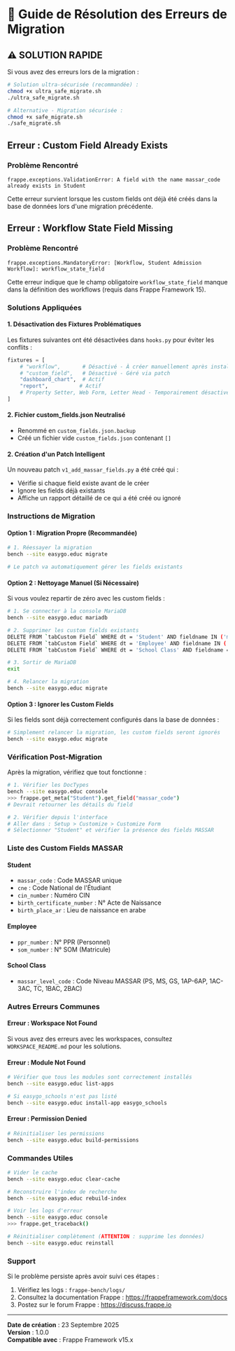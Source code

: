 # 🔧 Guide de Résolution des Erreurs de Migration

## ⚠️ SOLUTION RAPIDE

Si vous avez des erreurs lors de la migration :

```bash
# Solution ultra-sécurisée (recommandée) :
chmod +x ultra_safe_migrate.sh
./ultra_safe_migrate.sh

# Alternative - Migration sécurisée :
chmod +x safe_migrate.sh
./safe_migrate.sh
```

## Erreur : Custom Field Already Exists

### Problème Rencontré
```
frappe.exceptions.ValidationError: A field with the name massar_code already exists in Student
```

Cette erreur survient lorsque les custom fields ont déjà été créés dans la base de données lors d'une migration précédente.

## Erreur : Workflow State Field Missing

### Problème Rencontré
```
frappe.exceptions.MandatoryError: [Workflow, Student Admission Workflow]: workflow_state_field
```

Cette erreur indique que le champ obligatoire `workflow_state_field` manque dans la définition des workflows (requis dans Frappe Framework 15).

### Solutions Appliquées

#### 1. Désactivation des Fixtures Problématiques
Les fixtures suivantes ont été désactivées dans `hooks.py` pour éviter les conflits :

```python
fixtures = [
    # "workflow",       # Désactivé - À créer manuellement après installation
    # "custom_field",   # Désactivé - Géré via patch
    "dashboard_chart",  # Actif
    "report",          # Actif
    # Property Setter, Web Form, Letter Head - Temporairement désactivés
]
```

#### 2. Fichier custom_fields.json Neutralisé
- Renommé en `custom_fields.json.backup`
- Créé un fichier vide `custom_fields.json` contenant `[]`

#### 2. Création d'un Patch Intelligent
Un nouveau patch `v1_add_massar_fields.py` a été créé qui :
- Vérifie si chaque field existe avant de le créer
- Ignore les fields déjà existants
- Affiche un rapport détaillé de ce qui a été créé ou ignoré

### Instructions de Migration

#### Option 1 : Migration Propre (Recommandée)
```bash
# 1. Réessayer la migration
bench --site easygo.educ migrate

# Le patch va automatiquement gérer les fields existants
```

#### Option 2 : Nettoyage Manuel (Si Nécessaire)
Si vous voulez repartir de zéro avec les custom fields :

```bash
# 1. Se connecter à la console MariaDB
bench --site easygo.educ mariadb

# 2. Supprimer les custom fields existants
DELETE FROM `tabCustom Field` WHERE dt = 'Student' AND fieldname IN ('massar_code', 'cne', 'cin_number', 'birth_certificate_number', 'birth_place_ar');
DELETE FROM `tabCustom Field` WHERE dt = 'Employee' AND fieldname IN ('ppr_number', 'som_number');
DELETE FROM `tabCustom Field` WHERE dt = 'School Class' AND fieldname = 'massar_level_code';

# 3. Sortir de MariaDB
exit

# 4. Relancer la migration
bench --site easygo.educ migrate
```

#### Option 3 : Ignorer les Custom Fields
Si les fields sont déjà correctement configurés dans la base de données :

```bash
# Simplement relancer la migration, les custom fields seront ignorés
bench --site easygo.educ migrate
```

### Vérification Post-Migration

Après la migration, vérifiez que tout fonctionne :

```bash
# 1. Vérifier les DocTypes
bench --site easygo.educ console
>>> frappe.get_meta("Student").get_field("massar_code")
# Devrait retourner les détails du field

# 2. Vérifier depuis l'interface
# Aller dans : Setup > Customize > Customize Form
# Sélectionner "Student" et vérifier la présence des fields MASSAR
```

### Liste des Custom Fields MASSAR

#### Student
- `massar_code` : Code MASSAR unique
- `cne` : Code National de l'Étudiant
- `cin_number` : Numéro CIN
- `birth_certificate_number` : N° Acte de Naissance
- `birth_place_ar` : Lieu de naissance en arabe

#### Employee
- `ppr_number` : N° PPR (Personnel)
- `som_number` : N° SOM (Matricule)

#### School Class
- `massar_level_code` : Code Niveau MASSAR (PS, MS, GS, 1AP-6AP, 1AC-3AC, TC, 1BAC, 2BAC)

### Autres Erreurs Communes

#### Erreur : Workspace Not Found
Si vous avez des erreurs avec les workspaces, consultez `WORKSPACE_README.md` pour les solutions.

#### Erreur : Module Not Found
```bash
# Vérifier que tous les modules sont correctement installés
bench --site easygo.educ list-apps

# Si easygo_schools n'est pas listé
bench --site easygo.educ install-app easygo_schools
```

#### Erreur : Permission Denied
```bash
# Réinitialiser les permissions
bench --site easygo.educ build-permissions
```

### Commandes Utiles

```bash
# Vider le cache
bench --site easygo.educ clear-cache

# Reconstruire l'index de recherche
bench --site easygo.educ rebuild-index

# Voir les logs d'erreur
bench --site easygo.educ console
>>> frappe.get_traceback()

# Réinitialiser complètement (ATTENTION : supprime les données)
bench --site easygo.educ reinstall
```

### Support

Si le problème persiste après avoir suivi ces étapes :

1. Vérifiez les logs : `frappe-bench/logs/`
2. Consultez la documentation Frappe : https://frappeframework.com/docs
3. Postez sur le forum Frappe : https://discuss.frappe.io

---

**Date de création** : 23 Septembre 2025  
**Version** : 1.0.0  
**Compatible avec** : Frappe Framework v15.x
